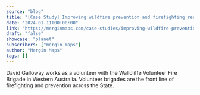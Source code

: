 ```yaml
---
source: "blog"
title: "[Case Study] Improving wildfire prevention and firefighting readiness"
date: "2024-01-11T00:00:00"
link: "https://merginmaps.com/case-studies/improving-wildfire-prevention-and-firefighting-readiness?utm_source=qgis"
draft: "false"
showcase: "planet"
subscribers: ["mergin_maps"]
author: "Mergin Maps"
tags: []
---
```


David Galloway works as a volunteer with the Wallcliffe Volunteer Fire Brigade in Western Australia. Volunteer brigades are the front line of firefighting and prevention across the State.
